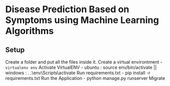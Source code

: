 # Disease Prediction Based on Symptoms using Machine Learning Algorithms

## Setup
Create a folder and put all the files inside it.
Create a virtual environtment - <code>virtualenv env</code>
Activate VirtualENV - ubuntu : source env/bin/activate || windows : . .\env\Scripts\activate
Run requirements.txt - pip install -r requirements.txt
Run the Application - python manage.py runserver
Migrate
